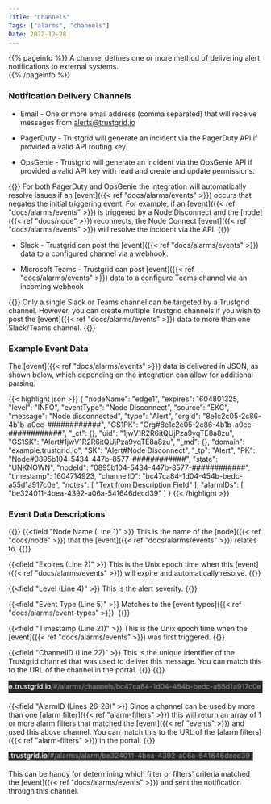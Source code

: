 ```yaml
---
Title: "Channels"
Tags: ["alarms", "channels"]
Date: 2022-12-28
---
```


{{% pageinfo %}}
A channel defines one or more method of delivering alert notifications to external systems.  
{{% /pageinfo %}}

### Notification Delivery Channels

- Email - One or more email address (comma separated) that will receive messages from alerts@trustgrid.io

- PagerDuty - Trustgrid will generate an incident via the PagerDuty API if provided a valid API routing key.

- OpsGenie - Trustgrid will generate an incident via the OpsGenie API if provided a valid API key with read and create and update permissions.

{{<alert>}} For both PagerDuty and OpsGenie the integration will automatically resolve issues if an [event]({{< ref "docs/alarms/events" >}}) occurs that negates the initial triggering event. For example, if an [event]({{< ref "docs/alarms/events" >}}) is triggered by a Node Disconnect and the [node]({{< ref "docs/node" >}}) reconnects, the Node Connect [event]({{< ref "docs/alarms/events" >}}) will resolve the incident via the API. {{</alert>}}

- Slack - Trustgrid can post the [event]({{< ref "docs/alarms/events" >}}) data to a configured channel via a webhook.

- Microsoft Teams - Trustgrid can post [event]({{< ref "docs/alarms/events" >}}) data to a configure Teams channel via an incoming webhook

{{<alert>}} Only a single Slack or Teams channel can be targeted by a Trustgrid channel. However, you can create multiple Trustgrid channels if you wish to post the [event]({{< ref "docs/alarms/events" >}}) data to more than one Slack/Teams channel. {{</alert>}}

### Example Event Data

The [event]({{< ref "docs/alarms/events" >}}) data is delivered in JSON, as shown below, which depending on the integration can allow for additional parsing.

{{< highlight json >}}
{
"nodeName": "edge1",
"expires": 1604801325,
"level": "INFO",
"eventType": "Node Disconnect",
"source": "EKG",
"message": "Node disconnected",
"type": "Alert",
"orgId": "8e1c2c05-2c86-4b1b-a0cc-############",
"GS1PK": "Org#8e1c2c05-2c86-4b1b-a0cc-############",
"\_ct": {},
"uid": "1jwV1R2R6itQUjPza9yqTE8a8zu",
"GS1SK": "Alert#1jwV1R2R6itQUjPza9yqTE8a8zu",
"\_md": {},
"domain": "example.trustgrid.io",
"SK": "Alert#Node Disconnect",
"\_tp": "Alert",
"PK": "Node#0895b104-5434-447b-8577-############",
"state": "UNKNOWN",
"nodeId": "0895b104-5434-447b-8577-############",
"timestamp": 1604714923,
"channelID": "bc47ca84-1d04-454b-bedc-a55d1a917c0e",
"notes": [
"Text from Description Field"
],
"alarmIDs": [
"be324011-4bea-4392-a06a-541646decd39"
]
}
{{< /highlight >}}

### Event Data Descriptions

{{<fields>}}
{{<field "Node Name (Line 1)" >}}
This is the name of the [node]({{< ref "docs/node" >}}) that the [event]({{< ref "docs/alarms/events" >}}) relates to.
{{</field >}}

{{<field "Expires (Line 2)" >}}
This is the Unix epoch time when this [event]({{< ref "docs/alarms/events" >}}) will expire and automatically resolve.
{{</field >}}

{{<field "Level (Line 4)" >}}
This is the alert severity.
{{</field >}}

{{<field "Event Type (Line 5)" >}}
Matches to the [event types]({{< ref "docs/alarms/event-types" >}}).
{{</field >}}

{{<field "Timestamp (Line 21)" >}}
This is the Unix epoch time when the [event]({{< ref "docs/alarms/events" >}}) was first triggered.
{{</field >}}

{{<field "ChannelID (Line 22)" >}}
This is the unique identifier of the Trustgrid channel that was used to deliver this message. You can match this to the URL of the channel in the portal.
{{</field >}}
{{</fields>}}

![img](random-link1.png)

{{<field "AlarmID (Lines 26-28)" >}}
Since a channel can be used by more than one [alarm filter]({{< ref "alarm-filters" >}}) this will return an array of 1 or more alarm filters that matched the [event]({{< ref "events" >}}) and used this above channel. You can match this to the URL of the [alarm filters]({{< ref "alarm-filters" >}}) in the portal.
{{</field >}}

![img](random-link2.png)

This can be handy for determining which filter or filters' criteria matched the [event]({{< ref "docs/alarms/events" >}}) and sent the notification through this channel.
